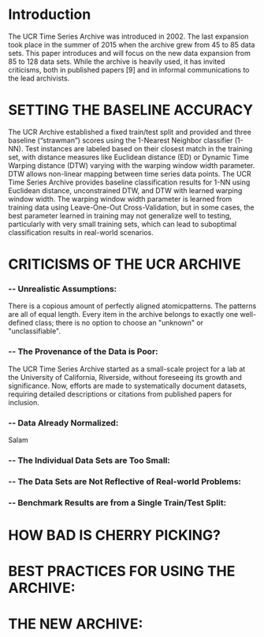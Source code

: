# Introduction
The UCR Time Series Archive was introduced in 2002.
The last expansion took place in the summer of 2015 when the archive grew from 45 to 85 data sets. This paper introduces and will focus on the new data expansion from 85 to 128 data sets.
While the archive is heavily used, it has invited criticisms, both in published papers [9] and in informal communications to the lead archivists.


# SETTING THE BASELINE ACCURACY
The UCR Archive established a fixed train/test split and provided and three baseline (“strawman”) scores using the 1-Nearest Neighbor classifier (1-NN). 
Test instances are labeled based on their closest match in the training set, with distance measures like Euclidean distance (ED) or Dynamic Time Warping distance (DTW) varying with the warping window width parameter.
DTW allows non-linear mapping between time series data points.
The UCR Time Series Archive provides baseline classification results for 1-NN using Euclidean distance, unconstrained DTW, and DTW with learned warping window width. 
The warping window width parameter is learned from training data using Leave-One-Out Cross-Validation, but in some cases, the best parameter learned in training may not generalize well to testing, particularly with very small training sets, which can lead to suboptimal classification results in real-world scenarios.


# CRITICISMS OF THE UCR ARCHIVE
### -- Unrealistic Assumptions: 
There is a copious amount of perfectly aligned atomicpatterns.
The patterns are all of equal length.
Every item in the archive belongs to exactly one well-defined class; there is no option to choose an "unknown" or "unclassifiable".

### -- The Provenance of the Data is Poor:
The UCR Time Series Archive started as a small-scale project for a lab at the University of California, Riverside, without foreseeing its growth and significance. 
Now, efforts are made to systematically document datasets, requiring detailed descriptions or citations from published papers for inclusion.

### -- Data Already Normalized:
Salam

### -- The Individual Data Sets are Too Small:

### -- The Data Sets are Not Reflective of Real-world Problems:

### -- Benchmark Results are from a Single Train/Test Split:


# HOW BAD IS CHERRY PICKING?


# BEST PRACTICES FOR USING THE ARCHIVE:


# THE NEW ARCHIVE:



